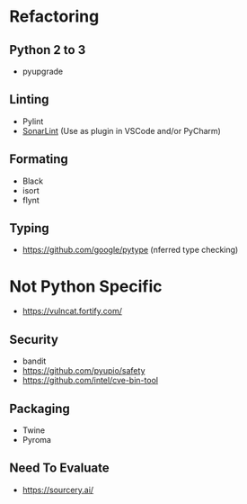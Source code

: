 # Refactoring

## Python 2 to 3
* pyupgrade

## Linting
* Pylint
* [SonarLint](https://www.sonarlint.org/) (Use as plugin in VSCode and/or PyCharm)

## Formating
* Black
* isort
* flynt

## Typing
* https://github.com/google/pytype (nferred type checking)

# Not Python Specific
* https://vulncat.fortify.com/

## Security
* bandit
* https://github.com/pyupio/safety
* https://github.com/intel/cve-bin-tool

## Packaging
* Twine
* Pyroma

## Need To Evaluate
* https://sourcery.ai/
<!--stackedit_data:
eyJoaXN0b3J5IjpbLTIwMjQ2NTk5MDksLTY2NDcxNDAyMF19
-->